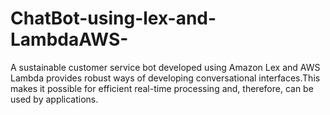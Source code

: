 # ChatBot-using-lex-and-LambdaAWS-
A sustainable customer service bot developed using Amazon Lex and AWS Lambda provides robust ways of developing conversational interfaces.This makes it possible for efficient real-time processing and, therefore, can be used by applications.
